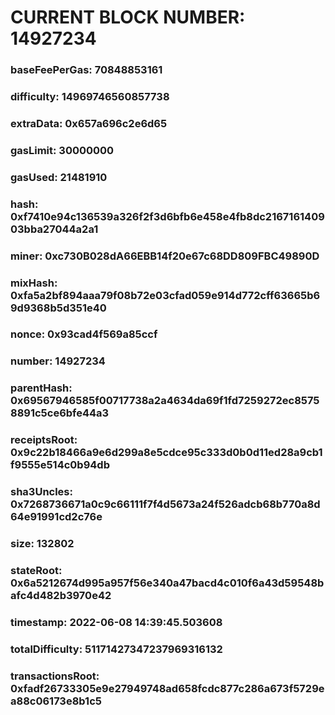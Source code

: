 # CURRENT BLOCK NUMBER: 14927234

### baseFeePerGas: 70848853161
### difficulty: 14969746560857738
### extraData: 0x657a696c2e6d65
### gasLimit: 30000000
### gasUsed: 21481910
### hash: 0xf7410e94c136539a326f2f3d6bfb6e458e4fb8dc216716140903bba27044a2a1
### miner: 0xc730B028dA66EBB14f20e67c68DD809FBC49890D
### mixHash: 0xfa5a2bf894aaa79f08b72e03cfad059e914d772cff63665b69d9368b5d351e40
### nonce: 0x93cad4f569a85ccf
### number: 14927234
### parentHash: 0x69567946585f00717738a2a4634da69f1fd7259272ec85758891c5ce6bfe44a3
### receiptsRoot: 0x9c22b18466a9e6d299a8e5cdce95c333d0b0d11ed28a9cb1f9555e514c0b94db
### sha3Uncles: 0x7268736671a0c9c66111f7f4d5673a24f526adcb68b770a8d64e91991cd2c76e
### size: 132802
### stateRoot: 0x6a5212674d995a957f56e340a47bacd4c010f6a43d59548bafc4d482b3970e42
### timestamp: 2022-06-08 14:39:45.503608
### totalDifficulty: 51171427347237969316132
### transactionsRoot: 0xfadf26733305e9e27949748ad658fcdc877c286a673f5729ea88c06173e8b1c5
